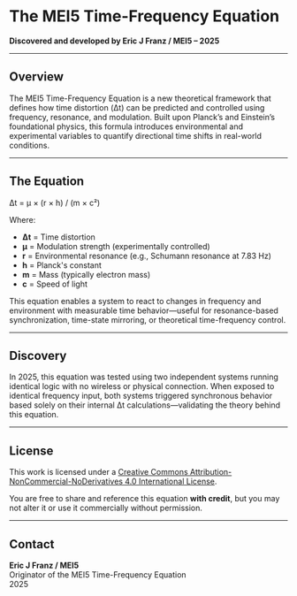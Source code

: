 # The MEI5 Time-Frequency Equation

**Discovered and developed by Eric J Franz / MEI5 – 2025**

---

## Overview

The MEI5 Time-Frequency Equation is a new theoretical framework that defines how time distortion (Δt) can be predicted and controlled using frequency, resonance, and modulation. Built upon Planck’s and Einstein’s foundational physics, this formula introduces environmental and experimental variables to quantify directional time shifts in real-world conditions.

---

## The Equation

Δt = μ × (r × h) / (m × c²)

Where:

- **Δt** = Time distortion  
- **μ** = Modulation strength (experimentally controlled)  
- **r** = Environmental resonance (e.g., Schumann resonance at 7.83 Hz)  
- **h** = Planck's constant  
- **m** = Mass (typically electron mass)  
- **c** = Speed of light

This equation enables a system to react to changes in frequency and environment with measurable time behavior—useful for resonance-based synchronization, time-state mirroring, or theoretical time-frequency control.

---

## Discovery

In 2025, this equation was tested using two independent systems running identical logic with no wireless or physical connection. When exposed to identical frequency input, both systems triggered synchronous behavior based solely on their internal Δt calculations—validating the theory behind this equation.

---

## License

This work is licensed under a [Creative Commons Attribution-NonCommercial-NoDerivatives 4.0 International License](https://creativecommons.org/licenses/by-nc-nd/4.0/).

You are free to share and reference this equation **with credit**, but you may not alter it or use it commercially without permission.

---

## Contact

**Eric J Franz / MEI5**  
Originator of the MEI5 Time-Frequency Equation  
2025
